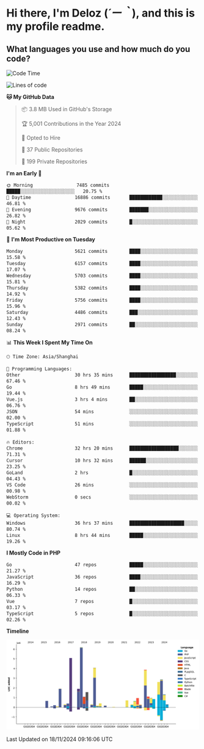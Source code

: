 # **Hi there, I'm Deloz (*´ー｀*), and this is my profile readme.**

## **What languages you use and how much do you code?**

<!--START_SECTION:waka-->
![Code Time](http://img.shields.io/badge/Code%20Time-5%2C071%20hrs%2027%20mins-blue)

![Lines of code](https://img.shields.io/badge/From%20Hello%20World%20I%27ve%20Written-41.0%20million%20lines%20of%20code-blue)

**🐱 My GitHub Data** 

> 📦 3.8 MB Used in GitHub's Storage 
 > 
> 🏆 5,001 Contributions in the Year 2024
 > 
> 💼 Opted to Hire
 > 
> 📜 37 Public Repositories 
 > 
> 🔑 199 Private Repositories 
 > 
**I'm an Early 🐤** 

```text
🌞 Morning                7485 commits        █████░░░░░░░░░░░░░░░░░░░░   20.75 % 
🌆 Daytime                16886 commits       ████████████░░░░░░░░░░░░░   46.81 % 
🌃 Evening                9676 commits        ███████░░░░░░░░░░░░░░░░░░   26.82 % 
🌙 Night                  2029 commits        █░░░░░░░░░░░░░░░░░░░░░░░░   05.62 % 
```
📅 **I'm Most Productive on Tuesday** 

```text
Monday                   5621 commits        ████░░░░░░░░░░░░░░░░░░░░░   15.58 % 
Tuesday                  6157 commits        ████░░░░░░░░░░░░░░░░░░░░░   17.07 % 
Wednesday                5703 commits        ████░░░░░░░░░░░░░░░░░░░░░   15.81 % 
Thursday                 5382 commits        ████░░░░░░░░░░░░░░░░░░░░░   14.92 % 
Friday                   5756 commits        ████░░░░░░░░░░░░░░░░░░░░░   15.96 % 
Saturday                 4486 commits        ███░░░░░░░░░░░░░░░░░░░░░░   12.43 % 
Sunday                   2971 commits        ██░░░░░░░░░░░░░░░░░░░░░░░   08.24 % 
```


📊 **This Week I Spent My Time On** 

```text
🕑︎ Time Zone: Asia/Shanghai

💬 Programming Languages: 
Other                    30 hrs 35 mins      █████████████████░░░░░░░░   67.46 % 
Go                       8 hrs 49 mins       █████░░░░░░░░░░░░░░░░░░░░   19.44 % 
Vue.js                   3 hrs 4 mins        ██░░░░░░░░░░░░░░░░░░░░░░░   06.76 % 
JSON                     54 mins             ░░░░░░░░░░░░░░░░░░░░░░░░░   02.00 % 
TypeScript               51 mins             ░░░░░░░░░░░░░░░░░░░░░░░░░   01.88 % 

🔥 Editors: 
Chrome                   32 hrs 20 mins      ██████████████████░░░░░░░   71.31 % 
Cursor                   10 hrs 32 mins      ██████░░░░░░░░░░░░░░░░░░░   23.25 % 
GoLand                   2 hrs               █░░░░░░░░░░░░░░░░░░░░░░░░   04.43 % 
VS Code                  26 mins             ░░░░░░░░░░░░░░░░░░░░░░░░░   00.98 % 
WebStorm                 0 secs              ░░░░░░░░░░░░░░░░░░░░░░░░░   00.02 % 

💻 Operating System: 
Windows                  36 hrs 37 mins      ████████████████████░░░░░   80.74 % 
Linux                    8 hrs 44 mins       █████░░░░░░░░░░░░░░░░░░░░   19.26 % 
```

**I Mostly Code in PHP** 

```text
Go                       47 repos            █████░░░░░░░░░░░░░░░░░░░░   21.27 % 
JavaScript               36 repos            ████░░░░░░░░░░░░░░░░░░░░░   16.29 % 
Python                   14 repos            ██░░░░░░░░░░░░░░░░░░░░░░░   06.33 % 
Vue                      7 repos             █░░░░░░░░░░░░░░░░░░░░░░░░   03.17 % 
TypeScript               5 repos             █░░░░░░░░░░░░░░░░░░░░░░░░   02.26 % 
```



**Timeline**

![Lines of Code chart](https://raw.githubusercontent.com/deloz/deloz/main/assets/bar_graph.png)


 Last Updated on 18/11/2024 09:16:06 UTC
<!--END_SECTION:waka-->
